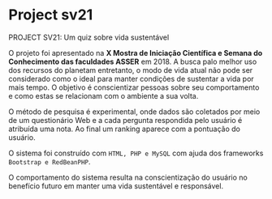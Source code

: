 # Project sv21
PROJECT SV21: Um quiz sobre vida sustentável

O projeto foi apresentado na <strong>X Mostra de Iniciação Científica e Semana do Conhecimento das faculdades ASSER</strong> em 2018. A busca palo melhor uso dos recursos do planetam entretanto, o modo de vida atual não pode ser considerado como o ideal para manter condições de sustentar a vida por mais tempo. O objetivo é conscientizar pessoas sobre seu comportamento e como estas se relacionam com o ambiente a sua volta.

O método de pesquisa é experimental, onde dados são coletados por meio de um questionário Web e a cada pergunta respondida pelo usuário é atribuída uma nota. Ao final um ranking aparece com a pontuação do usuário.

O sistema foi construído com <code>HTML, PHP e MySQL</code> com ajuda dos frameworks <code>Bootstrap e RedBeanPHP</code>.

O comportamento do sistema resulta na conscientização do usuário no benefício futuro em manter uma vida sustentável e responsável.
